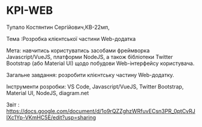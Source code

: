 # KPI-WEB
Тупало Костянтин Сергійович,КВ-22мп,

Тема :Розробка клієнтської частини Web-додатка

Мета: навчитись користуватись засобами фреймворка Javascript/VueJS, платформи NodeJS, а також бібліотеки Twitter Bootstrap (або Material UI) щодо побудови Web-інтерфейсу користувача.

Загальне завдання: розробити клієнтську частину Web-додатку.

Інструменти розробки: VS Code, Javascript/VueJS, Twitter Bootstrap, Material UI, NodeJS, diagram.net

Звіт : https://docs.google.com/document/d/1o9rQZZghzWRfuvECsn3PR_0ptCvRJIXc1Yp-VKmHC5E/edit?usp=sharing
